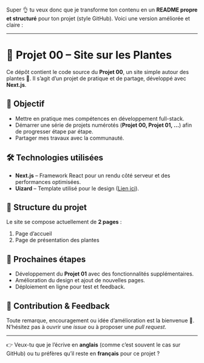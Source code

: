 Super 👌 tu veux donc que je transforme ton contenu en un **README propre et structuré** pour ton projet (style GitHub).
Voici une version améliorée et claire :

---

# 🌱 Projet 00 – Site sur les Plantes

Ce dépôt contient le code source du **Projet 00**, un site simple autour des plantes 🌿.
Il s’agit d’un projet de pratique et de partage, développé avec **Next.js**.

## 🚀 Objectif

* Mettre en pratique mes compétences en développement full-stack.
* Démarrer une série de projets numérotés (**Projet 00, Projet 01, …**) afin de progresser étape par étape.
* Partager mes travaux avec la communauté.

## 🛠️ Technologies utilisées

* **Next.js** – Framework React pour un rendu côté serveur et des performances optimisées.
* **Uizard** – Template utilisé pour le design ([Lien ici](https://uizard.io/templates/)).

## 📂 Structure du projet

Le site se compose actuellement de **2 pages** :

1. Page d’accueil
2. Page de présentation des plantes

## 🔮 Prochaines étapes

* Développement du **Projet 01** avec des fonctionnalités supplémentaires.
* Amélioration du design et ajout de nouvelles pages.
* Déploiement en ligne pour test et feedback.

## 🤝 Contribution & Feedback

Toute remarque, encouragement ou idée d’amélioration est la bienvenue 🙏.
N’hésitez pas à ouvrir une *issue* ou à proposer une *pull request*.

---

👉 Veux-tu que je l’écrive en **anglais** (comme c’est souvent le cas sur GitHub) ou tu préfères qu’il reste en **français** pour ce projet ?
